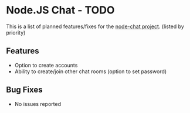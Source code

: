 Node.JS Chat - TODO
===================
This is a list of planned features/fixes for the [node-chat project](https://github.com/IgorAntun/node-chat).
(listed by priority)

## Features
- Option to create accounts
- Ability to create/join other chat rooms (option to set password)

## Bug Fixes
- No issues reported
